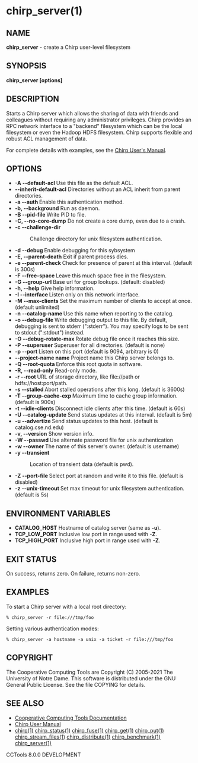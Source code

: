 






















# chirp_server(1)

## NAME
**chirp_server** - create a Chirp user-level filesystem

## SYNOPSIS
****chirp_server [options]****

## DESCRIPTION


Starts a Chirp server which allows the sharing of data with friends and
colleagues without requiring any administrator privileges.  Chirp provides an
RPC network interface to a "backend" filesystem which can be the local
filesystem or even the Hadoop HDFS filesystem. Chirp supports flexible and
robust ACL management of data.


For complete details with examples, see the [Chirp User's Manual](http://ccl.cse.nd.edu/software/manuals/chirp.html).

## OPTIONS


- **-A --default-acl <file>** Use this file as the default ACL.
- **--inherit-default-acl**  Directories without an ACL inherit from parent directories.
- **-a --auth <method>** Enable this authentication method.
- **-b, --background** Run as daemon.
- **-B --pid-file <file>** Write PID to file.
- **-C, --no-core-dump** Do not create a core dump, even due to a crash.
- **-c --challenge-dir <dir>** Challenge directory for unix filesystem authentication.
- **-d --debug <flag>** Enable debugging for this sybsystem
- **-E, --parent-death** Exit if parent process dies.
- **-e --parent-check <time>** Check for presence of parent at this interval. (default is 300s)
- **-F --free-space <size>** Leave this much space free in the filesystem.
- **-G --group-url <url>** Base url for group lookups. (default: disabled)
- **-h, --help** Give help information.
- **-I --interface <addr>** Listen only on this network interface.
- **-M --max-clients <count>** Set the maximum number of clients to accept at once. (default unlimited)
- **-n --catalog-name <name>** Use this name when reporting to the catalog.
- **-o --debug-file <file>** Write debugging output to this file. By default, debugging is sent to stderr (":stderr"). You may specify logs to be sent to stdout (":stdout") instead.
- **-O --debug-rotate-max <bytes>** Rotate debug file once it reaches this size.
- **-P --superuser <user>** Superuser for all directories. (default is none)
- **-p --port <port>** Listen on this port (default is 9094, arbitrary is 0)
- **--project-name name** Project name this Chirp server belongs to.
- **-Q --root-quota <size>** Enforce this root quota in software.
- **-R, --read-only** Read-only mode.
- **-r --root <url>** URL of storage directory, like file://path or hdfs://host:port/path.
- **-s --stalled <time>** Abort stalled operations after this long. (default is 3600s)
- **-T --group-cache-exp <time>** Maximum time to cache group information. (default is 900s)
- **-t --idle-clients <time>** Disconnect idle clients after this time. (default is 60s)
- **-U --catalog-update <time>** Send status updates at this interval. (default is 5m)
- **-u --advertize <host>** Send status updates to this host. (default is catalog.cse.nd.edu)
- **-v, --version** Show version info.
- **-W --passwd <file>** Use alternate password file for unix authentication
- **-w --owner <name>** The name of this server's owner.  (default is username)
- **-y --transient <dir>** Location of transient data (default is pwd).
- **-Z --port-file <file>** Select port at random and write it to this file.  (default is disabled)
- **-z --unix-timeout <time>** Set max timeout for unix filesystem authentication. (default is 5s)


## ENVIRONMENT VARIABLES


- ****CATALOG_HOST**** Hostname of catalog server (same as **-u**).
- ****TCP_LOW_PORT**** Inclusive low port in range used with **-Z**.
- ****TCP_HIGH_PORT**** Inclusive high port in range used with **-Z**.


## EXIT STATUS
On success, returns zero.  On failure, returns non-zero.

## EXAMPLES

To start a Chirp server with a local root directory:

```
% chirp_server -r file:///tmp/foo
```

Setting various authentication modes:

```
% chirp_server -a hostname -a unix -a ticket -r file:///tmp/foo
```

## COPYRIGHT
The Cooperative Computing Tools are Copyright (C) 2005-2021 The University of Notre Dame.  This software is distributed under the GNU General Public License.  See the file COPYING for details.

## SEE ALSO

- [Cooperative Computing Tools Documentation]("../index.html")
- [Chirp User Manual]("../chirp.html")
- [chirp(1)](chirp.md)  [chirp_status(1)](chirp_status.md)  [chirp_fuse(1)](chirp_fuse.md)  [chirp_get(1)](chirp_get.md)  [chirp_put(1)](chirp_put.md)  [chirp_stream_files(1)](chirp_stream_files.md)  [chirp_distribute(1)](chirp_distribute.md)  [chirp_benchmark(1)](chirp_benchmark.md)  [chirp_server(1)](chirp_server.md)


CCTools 8.0.0 DEVELOPMENT
